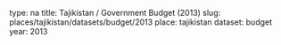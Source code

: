 type: na
title: Tajikistan / Government Budget (2013)
slug: places/tajikistan/datasets/budget/2013
place: tajikistan
dataset: budget
year: 2013
